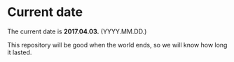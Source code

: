 # Current date

The current date is **2017.04.03.** (YYYY.MM.DD.)

This repository will be good when the world ends, so we will know how long it lasted.
